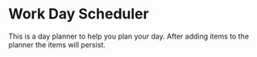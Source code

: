 # Work Day Scheduler

This is a day planner to help you plan your day. After adding items to the planner the items will persist.